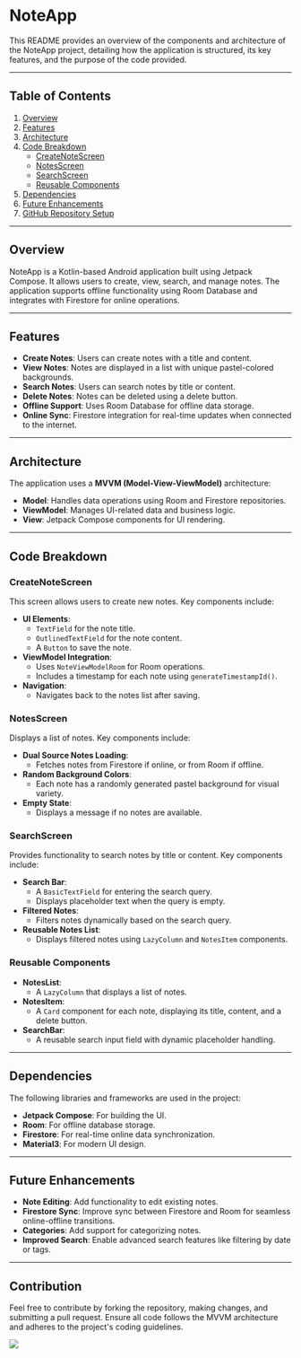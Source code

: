 # NoteApp

This README provides an overview of the components and architecture of the NoteApp project, detailing how the application is structured, its key features, and the purpose of the code provided.

---

## Table of Contents
1. [Overview](#overview)
2. [Features](#features)
3. [Architecture](#architecture)
4. [Code Breakdown](#code-breakdown)
   - [CreateNoteScreen](#createnotescreen)
   - [NotesScreen](#notesscreen)
   - [SearchScreen](#searchscreen)
   - [Reusable Components](#reusable-components)
5. [Dependencies](#dependencies)
6. [Future Enhancements](#future-enhancements)
7. [GitHub Repository Setup](#github-repository-setup)

---

## Overview

NoteApp is a Kotlin-based Android application built using Jetpack Compose. It allows users to create, view, search, and manage notes. The application supports offline functionality using Room Database and integrates with Firestore for online operations.

---

## Features

- **Create Notes**: Users can create notes with a title and content.
- **View Notes**: Notes are displayed in a list with unique pastel-colored backgrounds.
- **Search Notes**: Users can search notes by title or content.
- **Delete Notes**: Notes can be deleted using a delete button.
- **Offline Support**: Uses Room Database for offline data storage.
- **Online Sync**: Firestore integration for real-time updates when connected to the internet.

---

## Architecture

The application uses a **MVVM (Model-View-ViewModel)** architecture:

- **Model**: Handles data operations using Room and Firestore repositories.
- **ViewModel**: Manages UI-related data and business logic.
- **View**: Jetpack Compose components for UI rendering.

---

## Code Breakdown

### CreateNoteScreen

This screen allows users to create new notes. Key components include:

- **UI Elements**:
  - `TextField` for the note title.
  - `OutlinedTextField` for the note content.
  - A `Button` to save the note.
- **ViewModel Integration**:
  - Uses `NoteViewModelRoom` for Room operations.
  - Includes a timestamp for each note using `generateTimestampId()`.
- **Navigation**:
  - Navigates back to the notes list after saving.

### NotesScreen

Displays a list of notes. Key components include:

- **Dual Source Notes Loading**:
  - Fetches notes from Firestore if online, or from Room if offline.
- **Random Background Colors**:
  - Each note has a randomly generated pastel background for visual variety.
- **Empty State**:
  - Displays a message if no notes are available.

### SearchScreen

Provides functionality to search notes by title or content. Key components include:

- **Search Bar**:
  - A `BasicTextField` for entering the search query.
  - Displays placeholder text when the query is empty.
- **Filtered Notes**:
  - Filters notes dynamically based on the search query.
- **Reusable Notes List**:
  - Displays filtered notes using `LazyColumn` and `NotesItem` components.

### Reusable Components

- **NotesList**:
  - A `LazyColumn` that displays a list of notes.
- **NotesItem**:
  - A `Card` component for each note, displaying its title, content, and a delete button.
- **SearchBar**:
  - A reusable search input field with dynamic placeholder handling.

---

## Dependencies

The following libraries and frameworks are used in the project:

- **Jetpack Compose**: For building the UI.
- **Room**: For offline database storage.
- **Firestore**: For real-time online data synchronization.
- **Material3**: For modern UI design.

---

## Future Enhancements

- **Note Editing**: Add functionality to edit existing notes.
- **Firestore Sync**: Improve sync between Firestore and Room for seamless online-offline transitions.
- **Categories**: Add support for categorizing notes.
- **Improved Search**: Enable advanced search features like filtering by date or tags.

---


## Contribution

Feel free to contribute by forking the repository, making changes, and submitting a pull request. Ensure all code follows the MVVM architecture and adheres to the project's coding guidelines.


<img src ="https://github.com/MohammedAgamy/TaskArray/blob/master/11.jpg">
